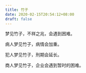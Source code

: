 ```yaml
---
title: 竹子
date: 2020-02-15T20:54:12+08:00
draft: false
---
```


梦见竹子，不祥之兆，会遇到困难。

病人梦见竹子，病情会加重。

犯人梦见竹子，刑期会延长。

商人梦见竹子，企业会遇到暂时的困难。